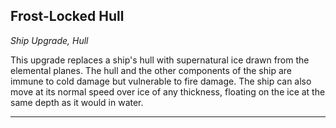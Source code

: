 ﻿## Frost-Locked Hull

*Ship Upgrade, Hull*

This upgrade replaces a ship's hull with supernatural ice drawn from the elemental planes. The hull and the other components of the ship are immune to cold damage but vulnerable to fire damage. The ship can also move at its normal speed over ice of any thickness, floating on the ice at the same depth as it would in water.

---

